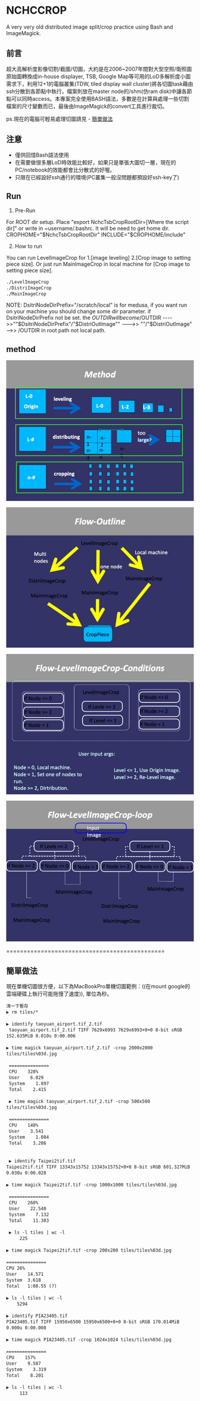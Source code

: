 # NCHCCROP
A very very old distributed image split/crop practice using Bash and ImageMagick.

## 前言
超大高解析度影像切割/截圖/切圖，大約是在2006~2007年間對大型空照/衛照圖原始圖轉換成in-house displayer, TSB, Google Map等可用的LoD多解析度小圖需求下，利用12+1的電腦叢集(TDW, tiled display wall  cluster)將各切圖task藉由ssh分散到各節點中執行，檔案則放在master node的/shm(仿ram disk)中讓各節點可以同時access。本專案完全使用BASH語法，多數是在計算與處理一些切割檔案的尺寸變數而已，最後由ImageMagick的convert工具進行裁切。

ps.現在的電腦可輕易處理切圖請見 - [簡單做法](#簡單做法)

## 注意
* 僅供回憶Bash語法使用
* 在需要做很多層LoD時效能比較好，如果只是單張大圖切一層，現在的PC/notebook的效能都會比分散式的好喔。
* 只限在已經設好ssh通行的環境(PC叢集一般沒問題都預設好ssh-key了)

## Run
1. Pre-Run

For ROOT dir setup. Place "export NchcTsbCropRootDir=[Where the script dir]" or write in ~username/.bashrc.
It will be need to get home dir.
CROPHOME="$NchcTsbCropRootDir"
INCLUDE="$CROPHOME/include"

2. How to run

You can run LevelImageCrop for 1.[image leveling] 2.[Crop image to setting piece size].
Or just run MainImageCrop in local machine for [Crop image to setting piece size].

	./LevelImageCrop
	./DistriImageCrop
	./MainImageCrop


NOTE:
DsitriNodeDirPrefix="/scratch/local" is for medusa, if you want run on your machine you should change some dir parameter.
if DsitriNodeDirPrefix not be set. the $OUTDIR will become /$OUTDIR
---->>""$DsitriNodeDirPrefix"/"$DistriOutImage""
--->> ""/"$DistriOutImage" -->> /OUTDIR in root path not local path.

## method

![image](img/投影片3.jpeg)

![image](img/投影片9.jpeg)

![image](img/投影片10.jpeg)

![image](img/投影片11.jpeg)




==============================================
## 簡單做法
現在單機切圖很方便，以下為MacBookPro單機切圖範例：((在mount google的雲端硬碟上執行可能拖慢了速度)), 單位為秒。

	清一下暫存
	▶ rm tiles/*

	▶ identify taoyuan_airport.tif_2.tif
	 taoyuan_airport.tif_2.tif TIFF 7629x6993 7629x6993+0+0 8-bit sRGB 152.635MiB 0.010u 0:00.006

	▶ time magick taoyuan_airport.tif_2.tif -crop 2000x2000 tiles/tiles%03d.jpg

	 ===============
	 CPU    328%
	 User    6.029
	 System    1.897
	 Total    2.415

	 ▶ time magick taoyuan_airport.tif_2.tif -crop 500x500 tiles/tiles%03d.jpg

	 ===============
	 CPU    140%
	 User    3.541
	 System    1.084
	 Total    3.286


	 ▶ identify Taipei2tif.tif
	Taipei2tif.tif TIFF 13343x15752 13343x15752+0+0 8-bit sRGB 601.327MiB 0.030u 0:00.028

	▶ time magick Taipei2tif.tif -crop 1000x1000 tiles/tiles%03d.jpg

	 ===============
	 CPU    260%
	 User    22.540
	 System    7.132
	 Total    11.383

	 ▶ ls -l tiles | wc -l
	     225

	▶ time magick Taipei2tif.tif -crop 200x200 tiles/tiles%03d.jpg

	===============
	CPU	26%
	User	14.571
	System	3.618
	Total	1:08.55 (?)

	▶ ls -l tiles | wc -l
	    5294

	▶ identify PIA23405.tif
	PIA23405.tif TIFF 15950x6500 15950x6500+0+0 8-bit sRGB 170.014MiB 0.000u 0:00.008 

	▶ time magick PIA23405.tif -crop 1024x1024 tiles/tiles%03d.jpg

	===============
	CPU    157%
	User    9.587
	System    3.319
	Total    8.201

	▶ ls -l tiles | wc -l                                         
	     113

